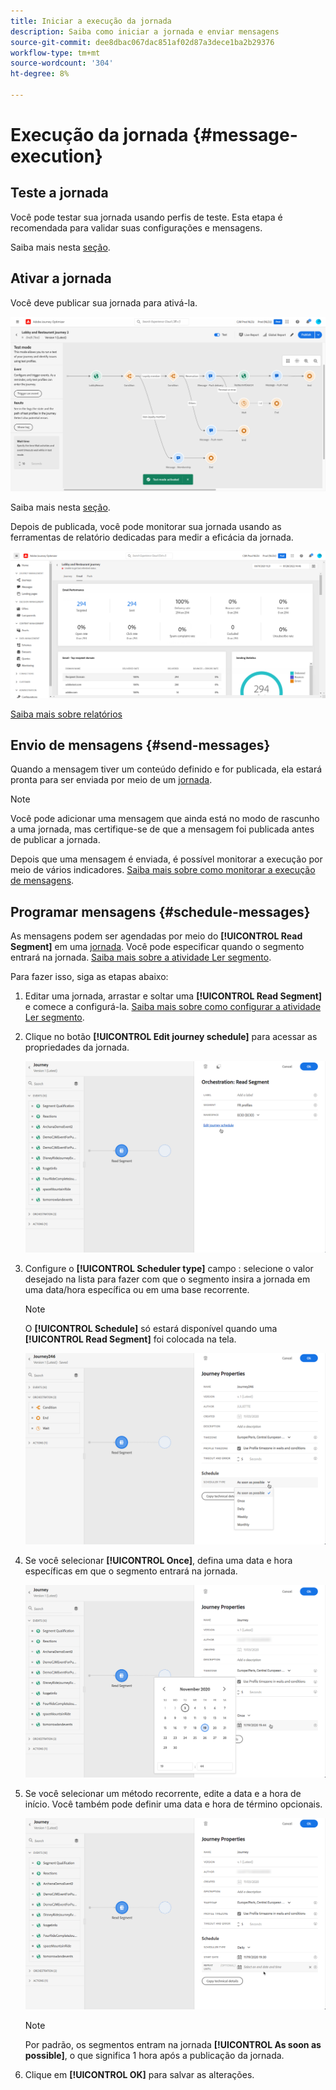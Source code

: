 ```yaml
---
title: Iniciar a execução da jornada
description: Saiba como iniciar a jornada e enviar mensagens
source-git-commit: dee8dbac067dac851af02d87a3dece1ba2b29376
workflow-type: tm+mt
source-wordcount: '304'
ht-degree: 8%

---
```



# Execução da jornada {#message-execution}

## Teste a jornada

Você pode testar sua jornada usando perfis de teste. Esta etapa é recomendada para validar suas configurações e mensagens.

Saiba mais nesta [seção](testing-the-journey.md).

## Ativar a jornada

Você deve publicar sua jornada para ativá-la.

![](assets/jo-journeyuc2_32bis.png)

Saiba mais nesta [seção](publishing-the-journey.md).


Depois de publicada, você pode monitorar sua jornada usando as ferramentas de relatório dedicadas para medir a eficácia da jornada.

![](assets/jo-dynamic_report_journey_12.png)

[Saiba mais sobre relatórios](../reports/live-report.md)

## Envio de mensagens {#send-messages}

Quando a mensagem tiver um conteúdo definido e for publicada, ela estará pronta para ser enviada por meio de um [jornada](journey.md).

>[!NOTE]
>
>Você pode adicionar uma mensagem que ainda está no modo de rascunho a uma jornada, mas certifique-se de que a mensagem foi publicada antes de publicar a jornada.

Depois que uma mensagem é enviada, é possível monitorar a execução por meio de vários indicadores. [Saiba mais sobre como monitorar a execução de mensagens](../message-monitoring.md).

## Programar mensagens {#schedule-messages}

As mensagens podem ser agendadas por meio do **[!UICONTROL Read Segment]** em uma [jornada](journey.md). Você pode especificar quando o segmento entrará na jornada. [Saiba mais sobre a atividade Ler segmento](read-segment.md).

Para fazer isso, siga as etapas abaixo:

1. Editar uma jornada, arrastar e soltar uma **[!UICONTROL Read Segment]** e comece a configurá-la. [Saiba mais sobre como configurar a atividade Ler segmento](read-segment.md#configuring-segment-trigger-activity).

1. Clique no botão **[!UICONTROL Edit journey schedule]** para acessar as propriedades da jornada.

   ![](assets/message-read-segment-schedule.png)

1. Configure o **[!UICONTROL Scheduler type]** campo : selecione o valor desejado na lista para fazer com que o segmento insira a jornada em uma data/hora específica ou em uma base recorrente.

   >[!NOTE]
   >
   >O **[!UICONTROL Schedule]** só estará disponível quando uma **[!UICONTROL Read Segment]** foi colocada na tela.

   ![](assets/message-read-segment-scheduler.png)

1. Se você selecionar **[!UICONTROL Once]**, defina uma data e hora específicas em que o segmento entrará na jornada.

   ![](assets/message-read-segment-scheduler-once.png)

1. Se você selecionar um método recorrente, edite a data e a hora de início. Você também pode definir uma data e hora de término opcionais.

   ![](assets/message-read-segment-scheduler-daily.png)

   >[!NOTE]
   >
   >Por padrão, os segmentos entram na jornada **[!UICONTROL As soon as possible]**, o que significa 1 hora após a publicação da jornada.

1. Clique em **[!UICONTROL OK]** para salvar as alterações.

<!--Unitary messages that are triggered by an event within a journey cannot be scheduled.-->
